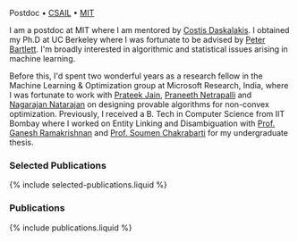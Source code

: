 Postdoc &bull; [CSAIL](https://www.csail.mit.edu) &bull; [MIT](https://www.mit.edu)

I am a postdoc at MIT where I am mentored by [Costis Daskalakis](https://people.csail.mit.edu/costis/). I obtained my Ph.D at UC Berkeley where I was fortunate to be advised by [Peter Bartlett](https://www.stat.berkeley.edu/~bartlett/). I'm broadly interested in algorithmic and statistical issues arising in machine learning. 

Before this, I'd spent two wonderful years as a research fellow in the Machine Learning & Optimization group at Microsoft Research, India, where I was fortunate to work with [Prateek Jain](https://www.prateekjain.org), [Praneeth Netrapalli](https://praneethnetrapalli.org/) and [Nagarajan Natarajan](https://www.microsoft.com/en-us/research/people/nagarajn/) on designing provable algorithms for non-convex optimization. Previously, I received a B. Tech in Computer Science from IIT Bombay where I worked on Entity Linking and Disambiguation with [Prof. Ganesh Ramakrishnan](https://www.cse.iitb.ac.in/~ganesh/) and [Prof. Soumen Chakrabarti](https://www.cse.iitb.ac.in/~soumen/) for my undergraduate thesis.


### Selected Publications
{% include selected-publications.liquid %}

### Publications
{% include publications.liquid %}